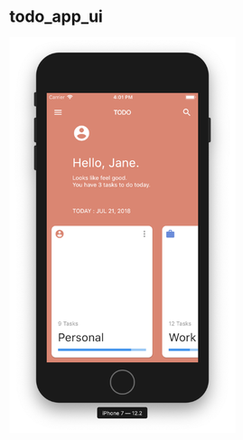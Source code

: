 # todo_app_ui
<img src="https://github.com/SonQBChau/todo_app_ui/blob/master/ss.png" width="400" height="700">
